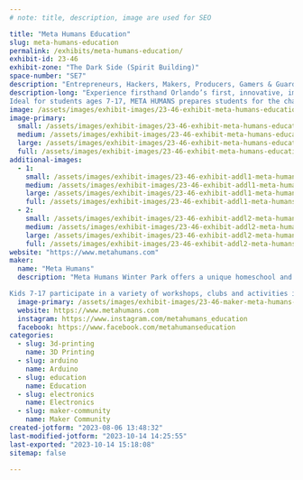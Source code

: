```yaml
---
# note: title, description, image are used for SEO

title: "Meta Humans Education"
slug: meta-humans-education
permalink: /exhibits/meta-humans-education/
exhibit-id: 23-46
exhibit-zone: "The Dark Side (Spirit Building)"
space-number: "SE7"
description: "Entrepreneurs, Hackers, Makers, Producers, Gamers & Guardians - Which Tracks will you choose?"
description-long: "Experience firsthand Orlando’s first, innovative, immersive educational program utilizing STEM, the Arts and Entrepreneurship.
Ideal for students ages 7-17, META HUMANS prepares students for the challenges and opportunities of the 21st century and provides hands-on activities outside a traditional classroom setting."
image: /assets/images/exhibit-images/23-46-exhibit-meta-humans-education-screen-shot-2023-08-06-at-1-43-03-pm-large.png
image-primary: 
  small: /assets/images/exhibit-images/23-46-exhibit-meta-humans-education-screen-shot-2023-08-06-at-1-43-03-pm-small.png
  medium: /assets/images/exhibit-images/23-46-exhibit-meta-humans-education-screen-shot-2023-08-06-at-1-43-03-pm-medium.png
  large: /assets/images/exhibit-images/23-46-exhibit-meta-humans-education-screen-shot-2023-08-06-at-1-43-03-pm-large.png
  full: /assets/images/exhibit-images/23-46-exhibit-meta-humans-education-screen-shot-2023-08-06-at-1-43-03-pm-full.png
additional-images: 
  - 1:
    small: /assets/images/exhibit-images/23-46-exhibit-addl1-meta-humans-education-screen-shot-2023-08-06-at-1-43-16-pm-small.png
    medium: /assets/images/exhibit-images/23-46-exhibit-addl1-meta-humans-education-screen-shot-2023-08-06-at-1-43-16-pm-medium.png
    large: /assets/images/exhibit-images/23-46-exhibit-addl1-meta-humans-education-screen-shot-2023-08-06-at-1-43-16-pm-large.png
    full: /assets/images/exhibit-images/23-46-exhibit-addl1-meta-humans-education-screen-shot-2023-08-06-at-1-43-16-pm-full.png
  - 2:
    small: /assets/images/exhibit-images/23-46-exhibit-addl2-meta-humans-education-screen-shot-2023-08-06-at-1-43-52-pm-small.png
    medium: /assets/images/exhibit-images/23-46-exhibit-addl2-meta-humans-education-screen-shot-2023-08-06-at-1-43-52-pm-medium.png
    large: /assets/images/exhibit-images/23-46-exhibit-addl2-meta-humans-education-screen-shot-2023-08-06-at-1-43-52-pm-large.png
    full: /assets/images/exhibit-images/23-46-exhibit-addl2-meta-humans-education-screen-shot-2023-08-06-at-1-43-52-pm-full.png
website: "https://www.metahumans.com"
maker: 
  name: "Meta Humans"
  description: "Meta Humans Winter Park offers a unique homeschool and after school membership option for families who are interested in helping their children nurture curiosity and inspire innovation to prepare them for the future.

Kids 7-17 participate in a variety of workshops, clubs and activities in technology, science and business: improv, magic, hydroponics, CAD, gaming, financial literacy, arts, hands-on science and more."
  image-primary: /assets/images/exhibit-images/23-46-maker-meta-humans-education-logo-metahumans-vertical-2019-rgb-transparent-medium.png
  website: https://www.metahumans.com
  instagram: https://www.instagram.com/metahumans_education
  facebook: https://www.facebook.com/metahumanseducation
categories: 
  - slug: 3d-printing
    name: 3D Printing
  - slug: arduino
    name: Arduino
  - slug: education
    name: Education
  - slug: electronics
    name: Electronics
  - slug: maker-community
    name: Maker Community
created-jotform: "2023-08-06 13:48:32"
last-modified-jotform: "2023-10-14 14:25:55"
last-exported: "2023-10-14 15:18:08"
sitemap: false

---
```

